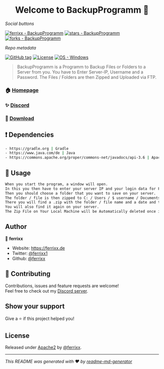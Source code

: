 <h1 align="center">Welcome to BackupProgramm 👋</h1>

_Social buttons_

[![ferrixx - BackupProgramm](https://img.shields.io/static/v1?label=ferrixx&message=BackupProgramm&color=blue&logo=github)](https://github.com/ferrixx/BackupProgramm)
[![stars - BackupProgramm](https://img.shields.io/github/stars/ferrixx/BackupProgramm?style=social)](https://github.com/ferrixx/BackupProgramm)
[![forks - BackupProgramm](https://img.shields.io/github/forks/ferrixx/BackupProgramm?style=social)](https://github.com/ferrixx/BackupProgramm)

_Repo metadata_


[![GitHub tag](https://img.shields.io/github/tag/ferrixx/BackupProgramm?include_prereleases=&sort=semver&color=blue)](https://github.com/ferrixx/BackupProgramm/releases/)
[![License](https://img.shields.io/badge/License-Apache2-blue)](#license)
[![OS - Windows](https://img.shields.io/badge/OS-Windows-blue?logo=windows&logoColor=white)](https://www.microsoft.com/)

> BackupProgramm is a Programm to Backup Files or Folders to a Server from you. You have to Enter Server-IP, Username and a Password. 
> The Files / Folders are then Zipped and Uploaded via FTP.

### 🏠 [Homepage](https://ferrixx.de)

### ✨ [Discord](https://ferrixx.de/discord)

### 🔽 [Download](https://ferrixx.de/downloads/BackupProgramm.exe)

<!-- ### 📝 [Trello (Update Logs)](https://trello.com/b/bjl2Pvqw/discord-bot) -->

## ❗️ Dependencies

```sh
- https://gradle.org | Gradle
- https://www.java.com/de | Java
- https://commons.apache.org/proper/commons-net/javadocs/api-3.6 | Apache Commons net
```

## 🔌 Usage

```sh
When you start the program, a window will open. 
In this you then have to enter your server IP and your login data for FTP access. 
Then you should choose a folder that you want to save on your server.
The folder / file is then zipped to C: / Users / $ username / Documents. 
There you will find a .zip with the folder / file name and a date and time. 
You will also find it again on your server.
The Zip File on Your Local Machine will be Automatically deleted once it has been Uploaded. :)
```


## Author

👤 **ferrixx**

* Website: https://ferrixx.de
* Twitter: [@ferrixx1](https://twitter.com/ferrixx1)
* Github: [@ferrixx](https://github.com/ferrixx)

## 🤝 Contributing

Contributions, issues and feature requests are welcome!<br />Feel free to check out my [Discord server](https://ferrixx.de/discord). 

## Show your support

Give a ⭐️ if this project helped you!

## License

Released under [Apache2](/LICENSE) by [@ferrixx](https://github.com/ferrixx).

***
_This README was generated with ❤️ by [readme-md-generator](https://github.com/kefranabg/readme-md-generator)_
